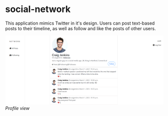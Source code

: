 # social-network

This application mimics Twitter in it's design. Users can post text-based posts to their timeline, as well as follow and like the posts of other users.

![ScreenShot](/screenshots/Capture.PNG)
<em>Profile view</em>


